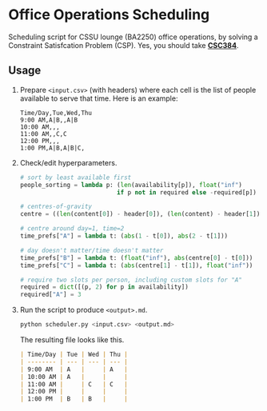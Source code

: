 # Office Operations Scheduling

Scheduling script for CSSU lounge (BA2250) office operations, by solving a Constraint Satisfcation Problem (CSP). Yes, you should take [**CSC384**](https://fas.calendar.utoronto.ca/course/csc384h1).

## Usage

1. Prepare `<input.csv>` (with headers) where each cell is the list of people available to serve that time. Here is an example:

   ```csv
   Time/Day,Tue,Wed,Thu
   9:00 AM,A|B,,A|B
   10:00 AM,,,
   11:00 AM,,C,C
   12:00 PM,,,
   1:00 PM,A|B,A|B|C,
   ```

2. Check/edit hyperparameters.

   ```py
   # sort by least available first
   people_sorting = lambda p: (len(availability[p]), float("inf")
                              if p not in required else -required[p])

   # centres-of-gravity
   centre = ((len(content[0]) - header[0]), (len(content) - header[1]) // 2)

   # centre around day=1, time=2
   time_prefs["A"] = lambda t: (abs(1 - t[0]), abs(2 - t[1]))

   # day doesn't matter/time doesn't matter
   time_prefs["B"] = lambda t: (float("inf"), abs(centre[0] - t[0]))
   time_prefs["C"] = lambda t: (abs(centre[1] - t[1]), float("inf"))

   # require two slots per person, including custom slots for "A"
   required = dict([(p, 2) for p in availability])
   required["A"] = 3
   ```

3. Run the script to produce `<output>.md`.

   ```sh
   python scheduler.py <input.csv> <output.md>
   ```

   The resulting file looks like this.

   ```md
   | Time/Day | Tue | Wed | Thu |
   | -------- | --- | --- | --- |
   | 9:00 AM  | A   |     | A   |
   | 10:00 AM | A   |     |     |
   | 11:00 AM |     | C   | C   |
   | 12:00 PM |     |     |     |
   | 1:00 PM  | B   | B   |     |
   ```
